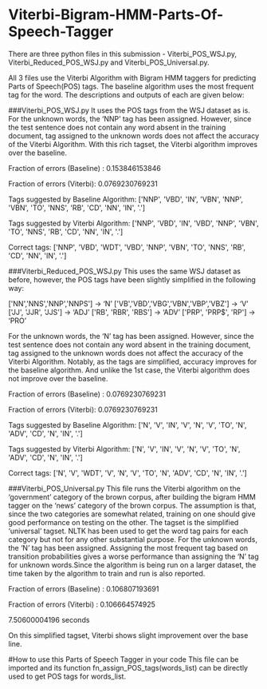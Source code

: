 # Viterbi-Bigram-HMM-Parts-Of-Speech-Tagger

There are three python files in this submission - 
Viterbi_POS_WSJ.py, 
Viterbi_Reduced_POS_WSJ.py and 
Viterbi_POS_Universal.py. 

All 3 files use the Viterbi Algorithm with Bigram HMM taggers for predicting Parts of Speech(POS) tags. The baseline algorithm uses the most frequent tag for the word. The descriptions and outputs of each are given below:

###Viterbi_POS_WSJ.py
It uses the POS tags from the WSJ dataset as is. For the unknown words, the ‘NNP’ tag has been assigned. However, since the test sentence does not contain any word absent in the training document, tag assigned to the unknown words does not affect the accuracy of the Viterbi Algorithm.  With this rich tagset, the Viterbi algorithm improves over the baseline.

Fraction of errors (Baseline) : 0.153846153846

Fraction of errors (Viterbi): 0.0769230769231

Tags suggested by Baseline Algorithm: ['NNP', 'VBD', 'IN', 'VBN', 'NNP', 'VBN', 'TO', 'NNS', 'RB', 'CD', 'NN', 'IN', '.']

Tags suggested by Viterbi Algorithm: ['NNP', 'VBD', 'IN', 'VBD', 'NNP', 'VBN', 'TO', 'NNS', 'RB', 'CD', 'NN', 'IN', '.']

Correct tags: ['NNP', 'VBD', 'WDT', 'VBD', 'NNP', 'VBN', 'TO', 'NNS', 'RB', 'CD', 'NN', 'IN', '.']

###Viterbi_Reduced_POS_WSJ.py
This uses the same WSJ dataset as before, however, the POS tags have been slightly simplified in the following way:

['NN','NNS','NNP','NNPS'] -> ‘N’
['VB','VBD','VBG','VBN','VBP','VBZ'] -> ‘V’
 ['JJ', 'JJR', 'JJS'] -> ‘ADJ’
['RB', 'RBR', 'RBS'] -> ‘ADV’
 ['PRP', 'PRP$', 'RP'] -> ‘PRO’

For the unknown words, the ‘N’ tag has been assigned. However, since the test sentence does not contain any word absent in the training document, tag assigned to the unknown words does not affect the accuracy of the Viterbi Algorithm.  Notably, as the tags are simplified, accuracy improves for the baseline algorithm. And unlike the 1st case, the Viterbi algorithm does not improve over the baseline.

Fraction of errors (Baseline) : 0.0769230769231

Fraction of errors (Viterbi): 0.0769230769231

Tags suggested by Baseline Algorithm: ['N', 'V', 'IN', 'V', 'N', 'V', 'TO', 'N', 'ADV', 'CD', 'N', 'IN', '.']

Tags suggested by Viterbi Algorithm: ['N', 'V', 'IN', 'V', 'N', 'V', 'TO', 'N', 'ADV', 'CD', 'N', 'IN', '.']

Correct tags: ['N', 'V', 'WDT', 'V', 'N', 'V', 'TO', 'N', 'ADV', 'CD', 'N', 'IN', '.']



###Viterbi_POS_Universal.py
This file runs the Viterbi algorithm on the ‘government’ category of the brown corpus, after building the bigram HMM tagger on the ‘news’ category of the brown corpus. The assumption is that, since the two categories are somewhat related, training on one should give good performance on testing on the other. The tagset is the simplified ‘universal’ tagset. NLTK has been used to get the word tag pairs for each category but not for any other substantial purpose. For the unknown words, the ‘N’ tag has been assigned. Assigning the most frequent tag based on transition probabilities gives a worse performance than assigning the ‘N’ tag for unknown words.Since the algorithm is being run on a larger dataset, the time taken by the algorithm to train and run is also reported.

Fraction of errors (Baseline) : 0.106807193691

Fraction of errors (Viterbi) : 0.106664574925

7.50600004196 seconds

On this simplified tagset, Viterbi shows slight improvement over the base line.

#How to use this Parts of Speech Tagger in your code
This file can be imported and its function fn_assign_POS_tags(words_list) can be directly used to get POS tags for words_list.

